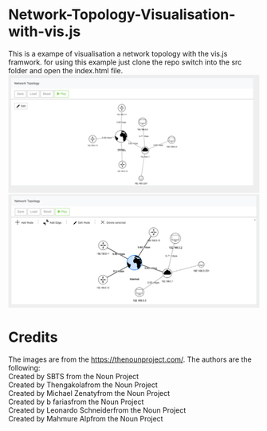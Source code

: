 # Network-Topology-Visualisation-with-vis.js
This is a exampe of visualisation a network topology with the vis.js framwork.
for using this example just clone the repo switch into the src folder and open the
index.html file.<br>
![alt text](./screenshots/PictureofVisualisation.png "Description goes here")<br>
![alt text](./screenshots/PictureofVisualisationMenu.png "Description goes here")


# Credits
The images are from the https://thenounproject.com/. The authors are the following:<br>
<text x="0" y="143" fill="#000000" font-size="5px" font-weight="bold" font-family="'Helvetica Neue', Helvetica, Arial-Unicode, Arial, Sans-serif">Created by SBTS</text><text x="0" y="148" fill="#000000" font-size="5px" font-weight="bold" font-family="'Helvetica Neue', Helvetica, Arial-Unicode, Arial, Sans-serif"> from the Noun Project</text><br>
<text x="0" y="115" fill="#000000" font-size="5px" font-weight="bold" font-family="'Helvetica Neue', Helvetica, Arial-Unicode, Arial, Sans-serif">Created by Thengakola</text><text x="0" y="120" fill="#000000" font-size="5px" font-weight="bold" font-family="'Helvetica Neue', Helvetica, Arial-Unicode, Arial, Sans-serif">from the Noun Project</text><br>
<text x="0" y="115" fill="#000000" font-size="5px" font-weight="bold" font-family="'Helvetica Neue', Helvetica, Arial-Unicode, Arial, Sans-serif">Created by Michael Zenaty</text><text x="0" y="120" fill="#000000" font-size="5px" font-weight="bold" font-family="'Helvetica Neue', Helvetica, Arial-Unicode, Arial, Sans-serif">from the Noun Project</text><br>
<text x="0" y="115" fill="#000000" font-size="5px" font-weight="bold" font-family="'Helvetica Neue', Helvetica, Arial-Unicode, Arial, Sans-serif">Created by b farias</text><text x="0" y="120" fill="#000000" font-size="5px" font-weight="bold" font-family="'Helvetica Neue', Helvetica, Arial-Unicode, Arial, Sans-serif">from the Noun Project</text><br>
<text x="0" y="115" fill="#000000" font-size="5px" font-weight="bold" font-family="'Helvetica Neue', Helvetica, Arial-Unicode, Arial, Sans-serif">Created by Leonardo Schneider</text><text x="0" y="120" fill="#000000" font-size="5px" font-weight="bold" font-family="'Helvetica Neue', Helvetica, Arial-Unicode, Arial, Sans-serif">from the Noun Project</text><br>
<text x="0" y="115" fill="#000000" font-size="5px" font-weight="bold" font-family="'Helvetica Neue', Helvetica, Arial-Unicode, Arial, Sans-serif">Created by Mahmure Alp</text><text x="0" y="120" fill="#000000" font-size="5px" font-weight="bold" font-family="'Helvetica Neue', Helvetica, Arial-Unicode, Arial, Sans-serif">from the Noun Project</text><br>
